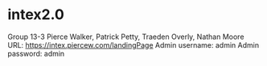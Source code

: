 # intex2.0 
Group 13-3
Pierce Walker, Patrick Petty, Traeden Overly, Nathan Moore
URL: https://intex.piercew.com/landingPage
Admin username: admin
Admin password: admin
